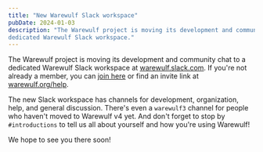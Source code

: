 ```yaml
---
title: "New Warewulf Slack workspace"
pubDate: 2024-01-03
description: "The Warewulf project is moving its development and community chat to a
dedicated Warewulf Slack workspace."
---
```


The Warewulf project is moving its development and community chat to a
dedicated Warewulf Slack workspace at
[warewulf.slack.com](https://warewulf.slack.com). If you're not already a
member, you can [join here][1] or find an invite link at
[warewulf.org/help](/help).

[1]: https://join.slack.com/t/warewulf/shared_invite/zt-27moxdo1x-f1ztmeUU5OgmVtdwJVH9Xg

The new Slack workspace has channels for development, organization, help, and
general discussion. There's even a `warewulf3` channel for people who haven't
moved to Warewulf v4 yet. And don't forget to stop by `#introductions` to tell
us all about yourself and how you're using Warewulf!

We hope to see you there soon!
